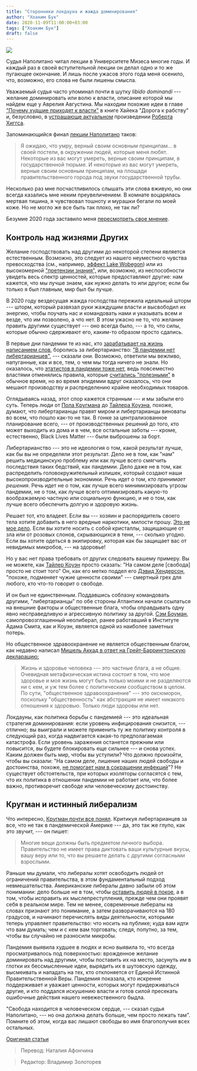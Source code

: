 ```yaml
---
title: "Сторонники локдауна и жажда доминирования"
author: "Хоаким Бук"
date: 2020-11-09T11:00:00+03:00
tags: ["Хоаким Бук"]
draft: false
---
```


![](https://cdn.mises.org/styles/slideshow/s3/static-page/img/travel1.png?itok=9mn1VoNv)

Судья Наполитано читал лекции в Университете Мизеса многие годы. И каждый раз в своей вступительной лекции он делал одно и то же пугающее окончание. И лишь после ужасов этого года меня осенило, что, возможно, его слова не были лишены смысла.

Уважаемый судья часто упоминал почти в шутку _libido dominandi_ --- желание доминировать или волю к власти, описание которой мы найдем еще у Аврелия Августина. Мы находим похожие идеи в главе ["Почему худшие приходят к власти"](https://fee.org/resources/the-road-to-serfdom-chapter-10-why-the-worst-get-on-top) в книге Хайека "Дорога к рабству" и, безусловно, в [устрашающе актуальном](https://www.aier.org/article/can-we-talk-about-something-else-now/) произведении [Роберта Хиггса](https://blog.independent.org/2016/03/16/why-the-worst-get-on-top-comparative-advantage/).

Запоминающийся финал [лекции Наполитано](https://www.youtube.com/watch?v=krd0sVkZKI8&t=61m24s) таков:

> Я ожидаю, что умру, верный своим основным принципам… в своей постели, в окружении людей, которые меня любят. Некоторые из вас могут умереть, верные своим принципам, в государственной тюрьме. И некоторые из
вас могут умереть, верные своим основным принципам, на площади правительственного города под звуки государственной трубы.

Несколько раз мне посчастливилось слышать эти слова вживую, но они всегда казались мне неким преувеличением. В комнате воцарялась мертвая тишина, я чувствовал тошноту и мурашки бегали по моей коже. Но не могло же все быть так плохо, не так ли?

Безумие 2020 года заставило меня [пересмотреть свое мнение](https://joakimbook57.medium.com/this-is-how-western-liberal-democracy-dies-8efe0d90a5dd).

## Контроль над жизнями Других

Желание господствовать над другими до некоторой степени является естественным. Возможно, это следует из нашего неуместного чувства превосходства (см., например, [эффект Lake Wobegon](https://en.wikipedia.org/wiki/Lake_Wobegon#The_Lake_Wobegon_effect)) или из высокомерной ["претензии знания",](https://www.nobelprize.org/prizes/economic-sciences/1974/hayek/lecture/) или, возможно, из неспособности увидеть весь спектр ценностей, которые предоставляют другие: нам кажется, что мы лучше знаем, как нужно делать то или другое; если бы только я был главным, мир был бы лучше.

В 2020 году вездесущая жажда господства пережила идеальный шторм --- шторм, который развязал руки жаждущим власти и высвободил их энергию, чтобы поучать нас и командовать нами и указывать всем и везде, что им позволено, а что нет. В этом ужасно не то, что желание править другими существует --- оно всегда было, --- а то, что силы, которые обычно сдерживают его, каким-то образом просто сдались.

В первые дни пандемии те из нас, кто [зарабатывает на жизнь написанием слов](https://joakimbook57.medium.com/somewhere-i-belong-but-thats-none-of-your-business-bfc8d50a8c59), боролись за либертарианство: ["В пандемии нет либертарианцев"](https://www.theatlantic.com/politics/archive/2020/03/trump-socialism-and-coronavirus-epidemic/607681/), --- сказали они. Возможно, ответили мы вежливо, напуганные, как и все, тем, о чем мы тогда ничего не знали. Но оказалось, что [этатистов в пандемии тоже нет](https://reason.com/2020/03/15/tired-there-are-no-libertarians-in-a-pandemic-wired-there-are-only-libertarians-in-a-pandemic/), ведь повсеместно властями отменялись правила, которые [считались "полезными"](https://thehill.com/blogs/congress-blog/politics/492147-there-are-more-libertarians-in-a-pandemic) в обычное время, но во время эпидемии вдруг оказалось, что они мешают производству и распределению крайне необходимых товаров.

Оглядываясь назад, этот спор кажется странным --- и мы забыли его суть. Теперь люди от [Пола Кругмана](https://www.nytimes.com/2020/10/22/opinion/coronavirus-masks.html) до [Тайлера Коуэна](https://www.bloomberg.com/opinion/articles/2020-10-15/great-barrington-declaration-is-wrong-about-herd-immunity), похоже, думают, что либертарианцы правят миром и либертарианцы виноваты во всем, что пошло как-то не так. В гонке за централизованное планирование всего, --- от производственных решений до того, кто может выходить из дома и в чем, все остальные заботы --- кроме, естественно, Black Lives Matter --- были выброшены за борт.

Либертарианство --- это не идеология о том, какой результат лучше, как бы вы не определяли этот результат. Дело не в том, как "нам" решить медицинскую проблему или как лучше всего смягчить последствия таких бедствий, как пандемии. Дело даже не в том, как распределить головокружительный излишек, который создают наши высокопроизводительные экономики. Речь идет о том, *кто принимает решения*. Речь идет не о том, как лучше всего минимизировать угрозы пандемии, не о том, как лучше всего оптимизировать какую-то воображаемую частную или социальную функцию, и не о том, как лучше всего обеспечить долгую и здоровую жизнь.

Решает тот, кто владеет. Если вы --- хозяин и распорядитель своего тела хотите добавить в него вредные наркотики, милости прошу. [Это не мое дело](https://joakimbook57.medium.com/the-virtues-of-leaving-people-alone-8554f60268ed). Если вы хотите носить с собой кристаллы, защищающие от зла ​​или от розовых слонов, скрывающихся в тени, --- сколько угодно. Если вы хотите одеться в экипировку, которая как бы защищает вас от невидимых микробов, --- на здоровье!

Но у вас нет права требовать от других следовать вашему примеру. Вы не можете, как [Тайлер Коуэн](https://www.bloomberg.com/opinion/articles/2020-10-15/great-barrington-declaration-is-wrong-about-herd-immunity) просто  сказать: "На самом деле [свобода] просто не стоит того" Он, как его метко поддел его [Дэвид Хендерсон](https://www.econlib.org/is-cowen-right-about-the-great-barrington-declaration-part-1/), "похоже, подменяет чужие ценности своими" --- смертный грех для любого, кто что-то говорит о свободе.

И он был не единственным. Поддавшись соблазну командовать другими, "либертарианцы" по обе стороны Атлантики начали ссылаться на внешние факторы и общественные блага, чтобы оправдывать одну явно несправедливую и агрессивную политику за другой. [Сэм Боуман](https://thecritic.co.uk/why-the-coronavirus-shutdown-is-worth-it/), самопровозглашенный неолиберал, ранее работавший в Институте Адама Смита, как и Коуэн, является одной из наиболее заметных потерь.

Но общественное здравоохранение не является общественным благом, как недавно написал [Мишель Аккад в ответ на Грейт-Баррингтонскую декларацию:](https://mises.org/wire/great-barrington-declaration-few-words-caution)

> Жизнь и здоровье человека --- это частные блага, а не общие. Очевидная метафизическая истина состоит в том, что мое здоровье и моя жизнь могут быть только моими и не разделяются ни с кем, и уж тем более с политическим сообществом в целом. По сути, "общественное здравоохранение" --- это оксюморон, поскольку "общественность" как абстракция не имеет никакого отношения к здоровью. Только люди здоровы или нет.

Локдауны, как политика борьбы с пандемией --- это идеальная стратегия доминирования: если уровень инфицирования снизится, --- отлично; вы выиграли и можете применить ту же политику контроля в следующий раз, когда надвигается какая-то предполагаемая катастрофа. Если уровень заражения останется прежним или повысится, вы будете блокировать еще сильнее --- и снова успех. Каким должен быть мир, чтобы вы уступили? Что должно произойти, чтобы вы сказали: "На самом деле, лишение наших людей свободы и достоинства, похоже, [не помогает нам в сокращении инфекций](https://papers.ssrn.com/sol3/papers.cfm?abstract_id=3665588)"? Не существует обстоятельств, при которых изоляторы согласятся с тем, что их политика в отношении пандемии не работает или, что более важно, противоречит свободе или человеческому достоинству.

## Кругман и истинный либерализм

Что интересно, [Кругман почти все понял](https://www.nytimes.com/2020/10/22/opinion/coronavirus-masks.html). Критикуя либертарианцев за все, что не так в пандемической Америке --- да, это так же глупо, как это звучит, --- он пишет:

> Многие вещи должны быть предметом личного выбора. Правительство не имеет права диктовать ваши культурные вкусы, вашу веру или то, что вы решаете делать с другими согласными взрослыми.

Раньше мы думали, что либералы хотят освободить людей от ограничений правительства, в этом фундаментальный подход невмешательства. Американские либералы давно забыли об этом понимании: дело больше не в том, чтобы [оставить людей в покое](https://joakimbook57.medium.com/the-virtues-of-leaving-people-alone-8554f60268ed), а в том, чтобы исправить их мыслепреступления, прежде чем они проявят себя в реальном мире. Тем не менее, современные либералы на словах признают это понимание, а затем разворачиваются на 180 градусов, и начинают перечислять виды деятельности, которыми теперь управляет правительство: что носить на публике; куда вам идти что вам думать; чем и с кем вам торговать; следя, попутно, за тем, чтобы вы случайно не разносили микробы.

Пандемия выявила худшее в людях и ясно выявила то, что всегда просматривалось под поверхностью: врожденное желание доминировать над другими, чтобы поставить их на место, засунуть им в глотки их бессмысленные идеи, вырядить их в шутовскую одежду, высмеивать и нападать на тех, кто отклоняется от Единой Истинной Правительственной Веры. Пандемия показала, кто искренне поддерживает и уважает ценности, которых могут придерживаться другие, и кто поддался искушению власти и готов силой пресекать ошибочные действия нашего невежественного быдла.

"Свобода находится в человеческом сердце, --- сказал судья Наполитано, --- но она должна делать больше, чем просто лежать там". Помните об этом, когда вас лишают свободы во имя благополучия всех остальных.

[Оригинал статьи](https://mises.org/wire/lockdowners-and-desire-dominate)

> Перевод: Наталия Афончина

> Редактор: Владимир Золоторев
